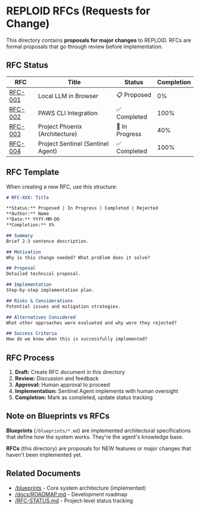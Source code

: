# REPLOID RFCs (Requests for Change)

This directory contains **proposals for major changes** to REPLOID. RFCs are formal proposals that go through review before implementation.

## RFC Status

| RFC | Title | Status | Completion |
|-----|-------|--------|------------|
| [RFC-001](./rfc-2025-05-10-local-llm-in-browser.md) | Local LLM in Browser | 📋 Proposed | 0% |
| [RFC-002](./rfc-2025-09-07-2025-paws-cli.md) | PAWS CLI Integration | ✅ Completed | 100% |
| [RFC-003](./rfc-2025-09-22-project-phoenix-refactor.md) | Project Phoenix (Architecture) | 🚧 In Progress | 40% |
| [RFC-004](./rfc-2025-09-22-project-sentinel.md) | Project Sentinel (Sentinel Agent) | ✅ Completed | 100% |

## RFC Template

When creating a new RFC, use this structure:

```markdown
# RFC-XXX: Title

**Status:** Proposed | In Progress | Completed | Rejected
**Author:** Name
**Date:** YYYY-MM-DD
**Completion:** X%

## Summary
Brief 2-3 sentence description.

## Motivation
Why is this change needed? What problem does it solve?

## Proposal
Detailed technical proposal.

## Implementation
Step-by-step implementation plan.

## Risks & Considerations
Potential issues and mitigation strategies.

## Alternatives Considered
What other approaches were evaluated and why were they rejected?

## Success Criteria
How do we know when this is successfully implemented?
```

## RFC Process

1. **Draft:** Create RFC document in this directory
2. **Review:** Discussion and feedback
3. **Approval:** Human approval to proceed
4. **Implementation:** Sentinel Agent implements with human oversight
5. **Completion:** Mark as completed, update status tracking

## Note on Blueprints vs RFCs

**Blueprints** (`/blueprints/*.md`) are implemented architectural specifications that define how the system works. They're the agent's knowledge base.

**RFCs** (this directory) are proposals for NEW features or major changes that haven't been implemented yet.

## Related Documents

- [/blueprints](../../blueprints/README.md) - Core system architecture (implemented)
- [/docs/ROADMAP.md](../ROADMAP.md) - Development roadmap
- [/RFC-STATUS.md](../../RFC-STATUS.md) - Project-level status tracking